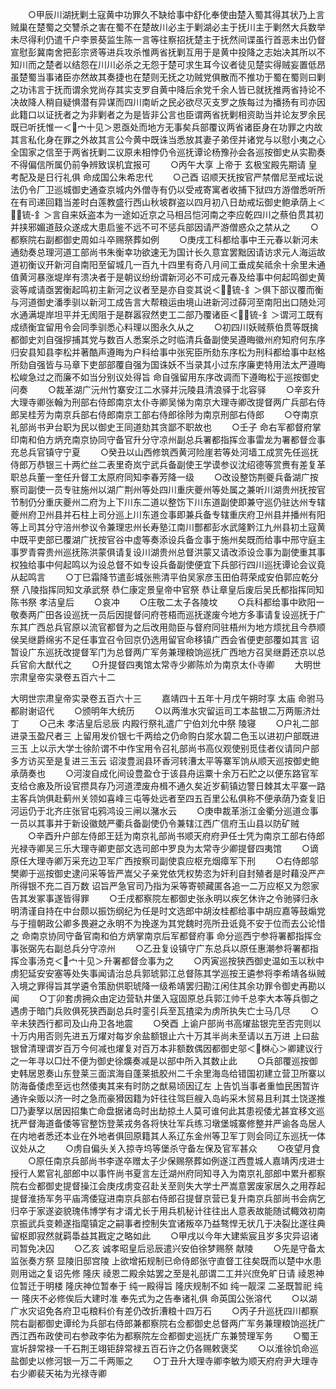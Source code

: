 <!-- { "loadSidebar": true } -->
　　○甲辰川湖抚剿土寇黄中功罪久不缺给事中舒化奉使由楚入蜀其得其状乃上言贼巢在楚蜀之交讐杀之害在蜀不在楚故川必主于剿湖必主于抚川主于剿然大兵数举未尽得利仍遣千户李景葵监生陈一言等往察招抚楚主于抚然间谍虽行首恶未出仍督宣慰彭冀南舍把彭宗贤等进兵攻杀惟两省抚剿互用于是黄中投降之志始决其所以不知川而之楚者以结怨在川川必杀之无怨于楚可求生耳今议者徒见楚实得贼妄置低昂虽楚蜀当事诸臣亦然故其奏捷也在楚则无抚之功贼党俱散而不推功于蜀在蜀则曰剿之功讳言于抚而谓余党尚存其实支罗自黄中降后余党千余人皆已就抚推两省持论不决故降人稍自疑惧潜有异谋而四川南岓之民必欲尽灭支罗之族每过为播扬有司亦因此籍口以证抚者之为非剿者之为是皆非公言也臣谓两省抚剿相资助当并论友罗余民既已听抚惟一＜宀十见＞恩亟处而地方无事矣兵部覆议两省诸臣身在功罪之内故其言私化身在罪之外故其言公今黄中既诛当悉放其妻子弟侄并诸党与以慰小夷之心全国家之信至于两省抚剿二议原未相悖仍令巡抚谭论杨豫孙会各巡按御史从实勘奏不得偏信所属仍前争辨致误机宜报可
　　○丙午大享  上帝于  玄极宝殿先期请  皇考配及是日行礼俱  命成国公朱希忠代
　　○己酉  诏顺天抚按官严禁僧尼至戒坛说法仍令厂卫巡城御史通查京城内外僧寺有仍以受戒寄寓者收捕下狱四方游僧悉听所在有司递回籍当差时白莲教盛行西山秋坡群盗以四月初八日劫戒坛御史鲍承荫上＜锍-釒＞言自来妖盗本为一途如近京之马相吕恺河南之李应乾四川之蔡伯贯其初并挟邪媚道鼓众遂成大患启鉴不远不可不惩兵部因请严游僧惑众之禁从之
　　○都察院右副都御史周如斗卒赐祭葬如例
　　○庚戌工科都给事中王元春以新河未通劾奏总理河道工部尚书朱衡幸功欲速无为国计长久意宜罢黜因请访求元人海运故道初衡议开新河自南阳至留城几一百九十四里有奇八月间工垂成矣祗余十余里未通值黄河暴涨堤岸有溃决者于是朝议纷纷谓新河必不可成元春及给事中何起鸣御史黄衮等咸请亟罢衡起鸣初主新河之议者至是亦自变其说＜锍-釒＞俱下部议覆而衡与河道御史潘季驯以新河工成告言大帮粮运由境山进新河过薛河至南阳出口随处河水通满堤岸坦平并无阂阻于是群嚣寂然吏工二部乃覆诸臣＜锍-釒＞谓河工既有成绩衡宜留用令会同季驯悉心料理以图永久从之
　　○初四川妖贼蔡伯贯等既擒都御史刘自强摉捕其党与数百人悉案杀之时临清兵备副使吴遵晦徽州府知府何东序归安县知县李松并著酷声遵晦为户科给事中张宪臣所劾东序松为刑科都给事中赵格所劾自强皆与马章下吏部部覆自强为国诛妖不当录其小过东序廉吏特用法太严遵晦松峻急过之而廉不如当分别议处得旨  命自强留用东序改调而下遵晦松于巡按御史问奏
　　○裁革湖广沅州竹寨安江二水驿并沅陵县清浪驿于北容驿
　　○辛亥升大理寺卿张翰为刑部右侍郎南京太仆寺卿吴悌为南京大理寺卿改提督两广兵部右侍郎吴桂芳为南京兵部右侍郎南京工部右侍郎徐陟为南京刑部右侍郎
　　○夺南京礼部尚书尹台职为民以御史王同道劾其贪鄙不职故也
　　○壬子  命右军都督府掌印南和伯方炳充南京协同守备官升分守凉州副总兵署都指挥佥事雷龙为署都督佥事充总兵官镇守宁夏
　　○癸丑以山西修筑西黄河险崖若等处河墙工成赏先任巡抚侍郎万恭银三十两纻丝二表里奇岚宁武兵备副使王学谟参议沈绍德等赏赉有差复革职总兵董一奎任升督工太原府同知李春芳降一级
　　○改设整饬荆夔兵备湖广按察司副使一员专驻施州以湖广荆州等处四川重庆夔州等处属之兼听川湖贵州抚按官节制仍分重庆夔州二府为上下川东二道以整饬下川东道副使即兼守巡仍驻达州专辖夔州府卫州县并石柱上司分巡上川东道佥事即兼兵备专辖重庆府卫州县并播州有阳等上司其分守涪州参议令兼理忠州长寿塾江南川酆都彭水武隆黔江九州县初土寇黄中既平吏部已覆湖广抚按官谷中虚等奏添设兵备佥事于施州矣既而给事中邢守庭主事罗青霄贵州巡抚陈洪蒙俱请复设川湖贵州总督洪蒙又请改添设佥事为副使重其事权独给事中何起鸣以为设总督不如专设兵备副使便宜下兵部行四川巡抚谭论会议竟从起鸣言
　　○丁巳霜降节遣彭城张熊清平伯吴家彦玉田伯蒋荣成安伯郭应乾分祭  八陵指挥同知文承武祭  恭仁康定景皇帝中官祭  恭让章皇后废后吴氏都指挥同知陈书祭  孝洁皇后
　　○哀冲
　　○庄敬二太子各陵坟
　　○兵科都给事中欧阳一敬奏两广田各设巡抚一员后因提督问府苍梧而巡抚遂废今地方多事请复设巡抚于广东其广西总兵官原以流官都督为之后改用勋臣与督府同驻梧州为地方烦扰且今恭顺侯吴继爵绵劣不足任事宜召令回京仍选用留官命移镇广西会省便吏部覆如其言  诏暂设广东巡抚改提督军门为总督两广军务兼理粮饷巡抚广西地方召吴继爵还京以总兵官俞大猷代之
　　○升提督四夷馆太常寺少卿陈炌为南京太仆寺卿
　　大明世宗肃皇帝实录卷五百六十二


大明世宗肃皇帝实录卷五百六十三
　　嘉靖四十五年十月戊午朔时享  太庙  命驸马都尉谢诏代
　　○颁明年大统历
　　○以两淮水灾留运司工本盐银二万两赈济灶丁
　　○己未  孝洁皇后忌辰  内殿行祭礼遣广宁伯刘允中祭  陵寝
　　○户礼二部进录玉盈尺者三  上留用发价银七千两给之仍命购白浆水碧二色玉以进初户部既进三玉  上以示大学士徐阶谓不中作宝用令召礼部尚书高仪观使别觅佳者仪请同户部多方访买至是复进三玉云  诏浚豊润县环香河转漕太平等寨军饷从顺天巡按御史鲍承荫奏也
　　○河浚自成化间设豊盈仓于该县舟运粟十余万石贮之以便东路官军支给仓廒及所设官攒具存乃河道湮废舟楫不通久矣近岁蓟镇边警日棘其太平寨一路主客兵饷俱赴蓟州关领如喜峰三屯等处远者至四五百里公私俱称不便承荫乃查复旧河运仍于北齐庄张官屯鸦鸿设三闸以潴水云
　　○庚申裁革浙江金衢分巡道佥事一员以其事并于新设徽兢严衢兵备副使仍令兼辖江西广信府玉山县以防矿贼
　　○辛酉升户部左侍郎王廷为南京礼部尚书顺天府府尹任士凭为南京工部右侍郎光禄寺卿吴三乐大理寺卿吏部文选司郎中罗良为太常寺少卿提督四夷馆
　　○谪原任大理寺卿万采充边卫军广西按察司副使袁应枢充烟瘴军下刑
　　○右侍郎邬樊卿于巡按御史逮问采等皆严嵩父子亲党依凭权势恣为奸利自封殖者是时藉没严产所得银不充二百万数  诏旨严急官司乃指为采等寄顿藏匿各追一二万应枢又为怨家告其发冢事遂皆得罪
　　○壬戌都察院左都御史张永明以疾乞休许之令驰驿归永明清谨自持在中台颇以振饬纲纪为任是时文选郎中胡汝桂都给事中胡应嘉等鼓煽党与于擅朝政公卿多畏避之永明不为挽遂为其党魏时亮所丑诋竟不安于位而去公论惜之  命南京协同守备官南和伯方炳掌南京后军都督府事  命分巡西宁参将署都指挥佥事张弼先右副总兵分守凉州
　　○乙丑复设镇守广东总兵以原任惠潮参将署都指挥佥事汤克＜宀十见＞升署都督佥事为之
　　○丙寅巡按狭西御史温如玉以秋中虏犯延安安塞等处失事闻请治总兵郭琥郭江总督陈其学巡按王遴参将李希靖各纵贼入境之罪得旨其学遴令策励供职琥降一级希靖罢归勘江闲住其余功罪令御史再勘以闻
　　○丁卯套虏拥众由定边营轨井堡入寇固原总兵郭江帅千总李大本等兵御之遇虏于暗门兵败俱死狭西副总兵时銮引兵至瓦揸梁为虏所执失亡士马几尽
　　○辛未狭西行都司及山舟卫各地震
　　○癸酉  上谕户部尚书高燿盐银完至否完则以十万内用否则先进五万燿对每岁余盐额银止六十万其半尚未至请以五万进  上曰盐银曾清理谓岁百万今何减也燿复对百万本非额数偶因都御史邬＜棥心＞卿建议行之一年寻以□灶不便为御史徐爌奏减是以部中所入其数止此
　　○兵部覆巡按御史韩居恩奏山东登莱三面滨海自蓬莱抵胶州二千余里海岛给错国初建立营卫所寨以防海备倭虑至远也然倭夷其来有时防之猷易顷因辽左  上告饥当事者重恤民困暂许通许籴贩以济一时之急而豪猾因籍为奸往往驾巨艘入岛屿采木贸易且利其土饶遂推□乃妻孥以居因招集亡命盘据诸岛时出劫掠土人莫可谁何此其患视倭尤甚宜移文巡抚严督海道备倭等官整饬登莱戎务各将快壮军兵练习墩堡城寨修整并严谕各岛居人在内地者悉还本业在外地者俱回原籍其人系辽东金州等卫军丁则会同辽东巡抚一体议处从之
　　○虏自偏头关入掠寺坞等堡杀守备左保及官军甚众
　　○夜望月食
　　○原任南京兵部尚书李遂卒赠太子少保赐祭葬如例遂江西豊城人嘉靖丙戌进士授行人累官礼部郎中以事忤尚书夏言左迁湖州府同知寻入为南京礼部郎中累升都察院右佥都御史提督操江会庚戌虏变召赴关至则失大学士严嵩意罢废家居久之用荐起提督淮扬军务平庙湾倭寇进南京兵部右侍郎召提督京营已复升南京兵部尚书会病乞归卒于家遂姿貌瑰伟博学有才谞尤长于用兵机秘计往往出人意表故能随试輙效初南京振武兵变赖遂指麾镇定之嗣事者控制失宜诸叛卒乃益骜悍无状几于决裂比遂往典留枢即寂然就羁馽益其戡定之略如此
　　○甲戌以今年大建紫宸且岁多灾异诏诸司暂免决囚
　　○乙亥  诚孝昭皇后忌辰遣兴安伯徐梦赐祭  献陵
　　○先是守备太监张奏方祭  显陵旧邸宫陵  上欲增拓规制已命侍郎张守直督工往矣既而以楚中水患则用诎之复诏先修  隆庆  祾恩二殿余姑罢之至是礼部谓二工并兴庶免旷日请  祾恩神位暂迁于明楼  隆庆神位暂奉于  纯一殿得旨  隆庆规制不如  纯一靓深  二圣既暂祀  纯一  隆庆不必修俟后大建时准  奉先式为之告奉诸礼俱  命英国公张溶代
　　○以湖广水灾诏免各府卫屯粮料价有差仍改折漕粮十四万石
　　○丙子升巡抚四川都察院右副都御史谭纶为兵部右侍郎兼都察院右佥都御史总督两广军务兼理粮饷巡抚广西江西布政使司右参政李佑为都察院左佥都御史巡抚广东兼赞理军务
　　○蜀王宣圻辞常禄一千石荆王翊钜辞常禄五百石许之仍各赐敕褒奖
　　○以淮徐饥命巡盐御史以修河银一万二千两赈之
　　○丁丑升大理寺卿李敏为顺天府府尹大理寺右少卿裴天祐为光禄寺卿
